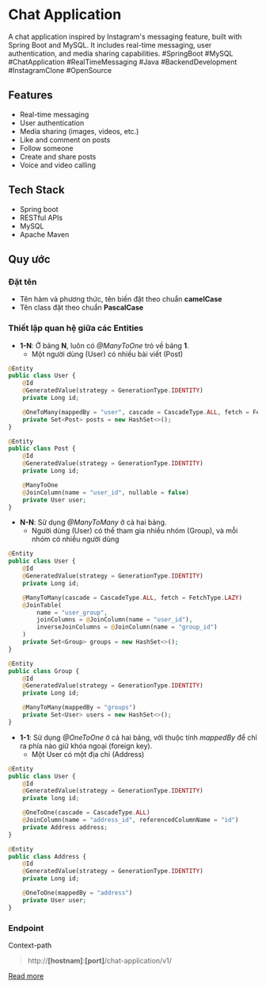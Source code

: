 # Chat Application

A chat application inspired by Instagram's messaging feature, built with Spring Boot and MySQL. It includes real-time messaging, user authentication, and media sharing capabilities. #SpringBoot #MySQL #ChatApplication #RealTimeMessaging #Java #BackendDevelopment #InstagramClone #OpenSource

## Features

- Real-time messaging
- User authentication
- Media sharing (images, videos, etc.)
- Like and comment on posts
- Follow someone
- Create and share posts
- Voice and video calling

## Tech Stack

- Spring boot
- RESTful APIs
- MySQL
- Apache Maven

## Quy ước

### Đặt tên

- Tên hàm và phương thức, tên biến đặt theo chuẩn **camelCase**
- Tên class đặt theo chuẩn **PascalCase**

### Thiết lập quan hệ giữa các Entities

- **1-N**: Ở bảng **N**, luôn có _@ManyToOne_ trỏ về bảng **1**.
  - Một người dùng (User) có nhiều bài viết (Post)

```php
@Entity
public class User {
    @Id
    @GeneratedValue(strategy = GenerationType.IDENTITY)
    private Long id;

    @OneToMany(mappedBy = "user", cascade = CascadeType.ALL, fetch = FetchType.LAZY)
    private Set<Post> posts = new HashSet<>();
}

@Entity
public class Post {
    @Id
    @GeneratedValue(strategy = GenerationType.IDENTITY)
    private Long id;

    @ManyToOne
    @JoinColumn(name = "user_id", nullable = false)
    private User user;
}

```

- **N-N**: Sử dụng _@ManyToMany_ ở cả hai bảng.
  - Người dùng (User) có thể tham gia nhiều nhóm (Group), và mỗi nhóm có nhiều người dùng

```php
@Entity
public class User {
    @Id
    @GeneratedValue(strategy = GenerationType.IDENTITY)
    private Long id;

    @ManyToMany(cascade = CascadeType.ALL, fetch = FetchType.LAZY)
    @JoinTable(
        name = "user_group",
        joinColumns = @JoinColumn(name = "user_id"),
        inverseJoinColumns = @JoinColumn(name = "group_id")
    )
    private Set<Group> groups = new HashSet<>();
}

@Entity
public class Group {
    @Id
    @GeneratedValue(strategy = GenerationType.IDENTITY)
    private Long id;

    @ManyToMany(mappedBy = "groups")
    private Set<User> users = new HashSet<>();
}

```

- **1-1**: Sử dụng _@OneToOne_ ở cả hai bảng, với thuộc tính _mappedBy_ để chỉ ra phía nào giữ khóa ngoại (foreign key).
  - Một User có một địa chỉ (Address)

```php
@Entity
public class User {
	@Id
	@GeneratedValue(strategy = GenerationType.IDENTITY)
	private long id;

	@OneToOne(cascade = CascadeType.ALL)
    @JoinColumn(name = "address_id", referencedColumnName = "id")
    private Address address;
}

@Entity
public class Address {
    @Id
    @GeneratedValue(strategy = GenerationType.IDENTITY)
    private Long id;

    @OneToOne(mappedBy = "address")
    private User user;
}
```

### Endpoint

Context-path

> http://**[hostnam]**:**[port]**/chat-application/v1/

[Read more](https://restfulapi.net/resource-naming/)
